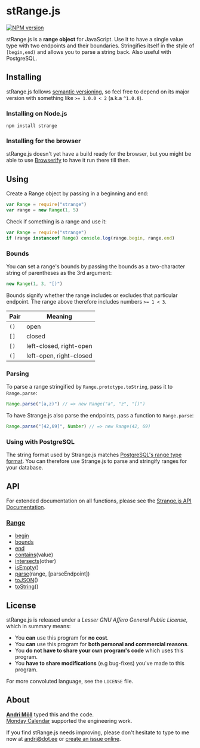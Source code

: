 stRange.js
==========
[![NPM version][npm-badge]](http://badge.fury.io/js/strange)

stRange.js is a **range object** for JavaScript. Use it to have a single value
type with two endpoints and their boundaries. Stringifies itself in the style of
`[begin,end)` and allows you to parse a string back. Also useful with
PostgreSQL.

[npm-badge]: https://badge.fury.io/js/strange.png


Installing
----------
stRange.js follows [semantic versioning](http://semver.org/), so feel free to
depend on its major version with something like `>= 1.0.0 < 2` (a.k.a `^1.0.0`).

### Installing on Node.js
```
npm install strange
```

### Installing for the browser
stRange.js doesn't yet have a build ready for the browser, but you might be able
to use [Browserify][browserify] to have it run there till then.

[browserify]: https://github.com/substack/node-browserify


Using
-----
Create a Range object by passing in a beginning and end:
```javascript
var Range = require("strange")
var range = new Range(1, 5)
```

Check if something is a range and use it:
```javascript
var Range = require("strange")
if (range instanceof Range) console.log(range.begin, range.end)
```

### Bounds
You can set a range's bounds by passing the bounds as a two-character string of
parentheses as the 3rd argument:
```javascript
new Range(1, 3, "[)")
```

Bounds signify whether the range includes or excludes that particular endpoint.
The range above therefore includes numbers `>= 1 < 3`.

Pair | Meaning
-----|--------
`()` | open
`[]` | closed
`[)` | left-closed, right-open
`(]` | left-open, right-closed


### Parsing
To parse a range stringified by `Range.prototype.toString`, pass it to
`Range.parse`:

```javascript
Range.parse("[a,z)") // => new Range("a", "z", "[)")
```

To have Strange.js also parse the endpoints, pass a function to `Range.parse`:
```javascript
Range.parse("[42,69]", Number) // => new Range(42, 69)
```

### Using with PostgreSQL
The string format used by Strange.js matches [PostgreSQL's range type
format](http://www.postgresql.org/docs/9.4/static/rangetypes.html). You can
therefore use Strange.js to parse and stringify ranges for your database.


API
---
For extended documentation on all functions, please see the
[Strange.js API Documentation][api].

[api]: https://github.com/moll/js-strange/blob/master/doc/API.md

### [Range](https://github.com/moll/js-strange/blob/master/doc/API.md#Range)
- [begin](https://github.com/moll/js-strange/blob/master/doc/API.md#range.begin)
- [bounds](https://github.com/moll/js-strange/blob/master/doc/API.md#range.bounds)
- [end](https://github.com/moll/js-strange/blob/master/doc/API.md#range.end)
- [contains](https://github.com/moll/js-strange/blob/master/doc/API.md#Range.prototype.contains)(value)
- [intersects](https://github.com/moll/js-strange/blob/master/doc/API.md#Range.prototype.intersects)(other)
- [isEmpty](https://github.com/moll/js-strange/blob/master/doc/API.md#Range.prototype.isEmpty)()
- [parse](https://github.com/moll/js-strange/blob/master/doc/API.md#Range.parse)(range, [parseEndpoint])
- [toJSON](https://github.com/moll/js-strange/blob/master/doc/API.md#Range.prototype.toJSON)()
- [toString](https://github.com/moll/js-strange/blob/master/doc/API.md#Range.prototype.toString)()


License
-------
stRange.js is released under a *Lesser GNU Affero General Public License*, which in summary means:

- You **can** use this program for **no cost**.
- You **can** use this program for **both personal and commercial reasons**.
- You **do not have to share your own program's code** which uses this program.
- You **have to share modifications** (e.g bug-fixes) you've made to this program.

For more convoluted language, see the `LICENSE` file.


About
-----
**[Andri Möll](http://themoll.com)** typed this and the code.  
[Monday Calendar](https://mondayapp.com) supported the engineering work.

If you find stRange.js needs improving, please don't hesitate to type to me now at [andri@dot.ee](mailto:andri@dot.ee) or [create an issue online](https://github.com/moll/js-strange/issues).
